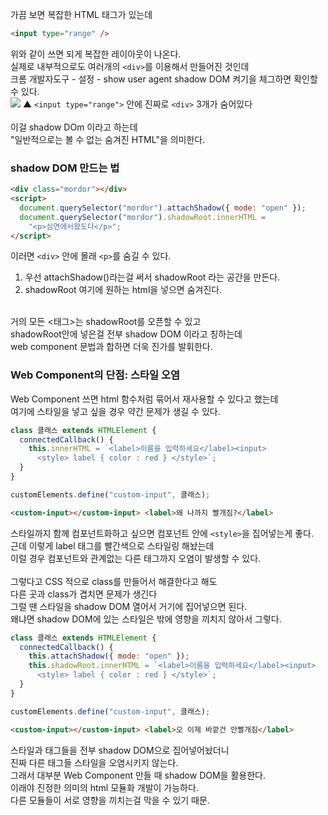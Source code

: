 가끔 보면 복잡한 HTML 태그가 있는데

```html
<input type="range" />
```

위와 같이 쓰면 되게 복잡한 레이아웃이 나온다. <br>
실제로 내부적으로도 여러개의 `<div>`를 이용해서 만들어진 것인데<br>
크롬 개발자도구 - 설정 - show user agent shadow DOM 켜기을 체그하면 확인할 수 있다.<br>
![](https://velog.velcdn.com/images/hosickk/post/ab84cacd-2734-49f0-972d-f30890e5a547/image.png)
▲ `<input type="range">` 안에 진짜로 `<div>` 3개가 숨어있다<br>
<br>
이걸 shadow DOm 이라고 하는데<br>
"일반적으로는 볼 수 없는 숨겨진 HTML"을 의미한다.<br>

### shadow DOM 만드는 법

```html
<div class="mordor"></div>
<script>
  document.querySelector("mordor").attachShadow({ mode: "open" });
  document.querySelector("mordor").shadowRoot.innerHTML =
    "<p>심연에서왔도다</p>";
</script>
```

이러면 `<div>` 안에 몰래 `<p>`를 숨길 수 있다.<br>

1. 우선 attachShadow()라는걸 써서 shadowRoot 라는 공간을 만든다.<br>
2. shadowRoot 여기에 원하는 html을 넣으면 숨겨진다.<br>
   <br>

거의 모든 <태그>는 shadowRoot를 오픈할 수 있고<br>
shadowRoot안에 넣은걸 전부 shadow DOM 이라고 칭하는데<br>
web component 문법과 합하면 더욱 진가를 발휘한다.<br>

### Web Component의 단점: 스타일 오염

Web Component 쓰면 html 함수처럼 묶어서 재사용할 수 있다고 했는데<br>
여기에 스타일을 넣고 싶을 경우 약간 문제가 생길 수 있다.<br>

```js
class 클래스 extends HTMLElement {
  connectedCallback() {
    this.innerHTML = `<label>이름을 입력하세요</label><input>
      <style> label { color : red } </style>`;
  }
}

customElements.define("custom-input", 클래스);
```

```html
<custom-input></custom-input> <label>왜 나까지 빨개짐?</label>
```

스타일까지 함께 컴포넌트화하고 싶으면 컴포넌트 안에 `<style>`을 집어넣는게 좋다.<br>
근데 이렇게 label 태그를 빨간색으로 스타일링 해놨는데<br>
이럴 경우 컴포넌트와 관계없는 다른 태그까지 오염이 발생할 수 있다.<br>
<br>
그렇다고 CSS 적으로 class를 만들어서 해결한다고 해도<br>
다른 곳과 class가 겹치면 문제가 생긴다<br>
그럴 땐 스타일을 shadow DOM 열어서 거기에 집어넣으면 된다.<br>
왜냐면 shadow DOM에 있는 스타일은 밖에 영향을 끼치지 않아서 그렇다.<br>

```js
class 클래스 extends HTMLElement {
  connectedCallback() {
    this.attachShadow({ mode: "open" });
    this.shadowRoot.innerHTML = `<label>이름을 입력하세요</label><input>
      <style> label { color : red } </style>`;
  }
}

customElements.define("custom-input", 클래스);
```

```html
<custom-input></custom-input> <label>오 이제 바깥건 안빨개짐</label>
```

스타일과 태그들을 전부 shadow DOM으로 집어넣어놨더니<br>
진짜 다른 태그들 스타일을 오염시키지 않는다.<br>
그래서 대부분 Web Component 만들 때 shadow DOM을 활용한다.<br>
이래야 진정한 의미의 html 모듈화 개발이 가능하다.<br>
다른 모듈들이 서로 영향을 끼치는걸 막을 수 있기 때문.<br>
